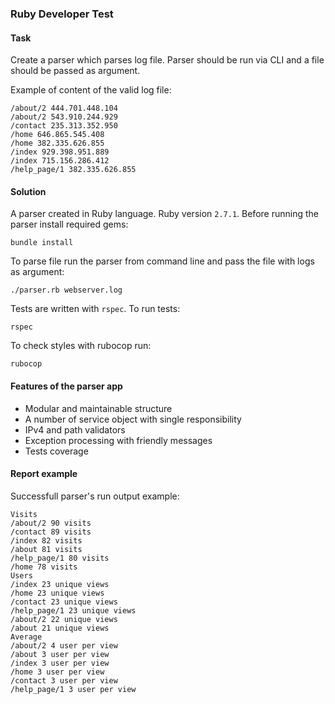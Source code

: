 ### Ruby Developer Test 

#### Task

Create a parser which parses log file. Parser should
be run via CLI and a file should be passed as argument.

Example of content of the valid log file:

```
/about/2 444.701.448.104
/about/2 543.910.244.929
/contact 235.313.352.950
/home 646.865.545.408
/home 382.335.626.855
/index 929.398.951.889
/index 715.156.286.412
/help_page/1 382.335.626.855
```

#### Solution

A parser created in Ruby language. Ruby version `2.7.1`.
Before running the parser install required gems:

`bundle install`

To parse file run the parser from command line and pass 
the file with logs as argument:

`./parser.rb webserver.log`

Tests are written with `rspec`. To run tests:

`rspec`

To check styles with rubocop run:

`rubocop`

#### Features of the parser app

- Modular and maintainable structure
- A number of service object with single responsibility
- IPv4 and path validators
- Exception processing with friendly messages
- Tests coverage

#### Report example

Successfull parser's run output example:

```
Visits
/about/2 90 visits
/contact 89 visits
/index 82 visits
/about 81 visits
/help_page/1 80 visits
/home 78 visits
Users
/index 23 unique views
/home 23 unique views
/contact 23 unique views
/help_page/1 23 unique views
/about/2 22 unique views
/about 21 unique views
Average
/about/2 4 user per view
/about 3 user per view
/index 3 user per view
/home 3 user per view
/contact 3 user per view
/help_page/1 3 user per view
```

